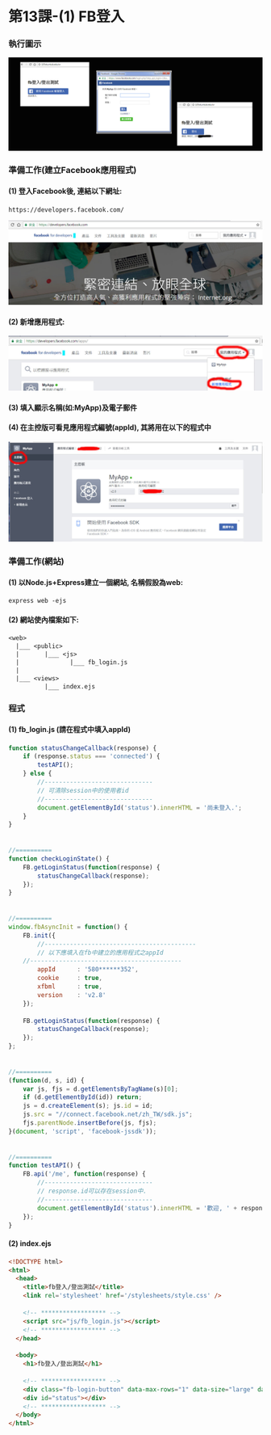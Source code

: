 # 第13課-(1) FB登入


### 執行圖示 
![GitHub Logo](/imgs/results13-01.jpg)

### 準備工作(建立Facebook應用程式)

#### (1) 登入Facebook後, 連結以下網址:
```
https://developers.facebook.com/
```
![GitHub Logo](/imgs/results13-02.jpg)


#### (2) 新增應用程式:
![GitHub Logo](/imgs/results13-03.jpg)


#### (3) 填入顯示名稱(如:MyApp)及電子郵件


#### (4) 在主控版可看見應用程式編號(appId), 其將用在以下的程式中
![GitHub Logo](/imgs/results13-04.jpg)



### 準備工作(網站)

#### (1) 以Node.js+Express建立一個網站, 名稱假設為web:
```
express web -ejs
```

#### (2) 網站使內檔案如下:
```
<web>  
  |___ <public>
  |       |___ <js>
  |              |___ fb_login.js
  | 
  |___ <views>                  
          |___ index.ejs                           
```

### 程式

#### (1) fb_login.js (請在程式中填入appId)
```javascript
function statusChangeCallback(response) {
    if (response.status === 'connected') {
        testAPI();
    } else {
        //------------------------------
        // 可清除session中的使用者id
        //------------------------------
        document.getElementById('status').innerHTML = '尚未登入.';
    }
}


//==========
function checkLoginState() {
    FB.getLoginStatus(function(response) {
        statusChangeCallback(response);
    });
}


//==========
window.fbAsyncInit = function() {
    FB.init({
        //------------------------------------------
        // 以下應填入在fb中建立的應用程式之appId   
	//------------------------------------------
        appId      : '580******352',  
        cookie     : true,  
        xfbml      : true,  
        version    : 'v2.8'
    });

    FB.getLoginStatus(function(response) {
        statusChangeCallback(response);
    });
};


//==========
(function(d, s, id) {
    var js, fjs = d.getElementsByTagName(s)[0];
    if (d.getElementById(id)) return;
    js = d.createElement(s); js.id = id;
    js.src = "//connect.facebook.net/zh_TW/sdk.js";
    fjs.parentNode.insertBefore(js, fjs);
}(document, 'script', 'facebook-jssdk'));


//==========
function testAPI() {
    FB.api('/me', function(response) {
        //------------------------------
        // response.id可以存在session中.
        //------------------------------
        document.getElementById('status').innerHTML = '歡迎, ' + response.name+ ", " + response.id + '!';
    });
}
```



#### (2) index.ejs
```html
<!DOCTYPE html>
<html>
  <head>
    <title>fb登入/登出測試</title>
    <link rel='stylesheet' href='/stylesheets/style.css' />

    <!-- ****************** -->
    <script src="js/fb_login.js"></script> 
    <!-- ****************** -->
  </head>

  <body>
    <h1>fb登入/登出測試</h1>

    <!-- ****************** -->
    <div class="fb-login-button" data-max-rows="1" data-size="large" data-button-type="login_with" data-show-faces="false" data-auto-logout-link="true" data-use-continue-as="true" scope="public_profile" onlogin="checkLoginState();"></div>
    <div id="status"></div>
    <!-- ****************** -->
  </body>
</html>
```
